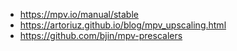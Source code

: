 
- <https://mpv.io/manual/stable>
- <https://artoriuz.github.io/blog/mpv_upscaling.html>
- <https://github.com/bjin/mpv-prescalers>









